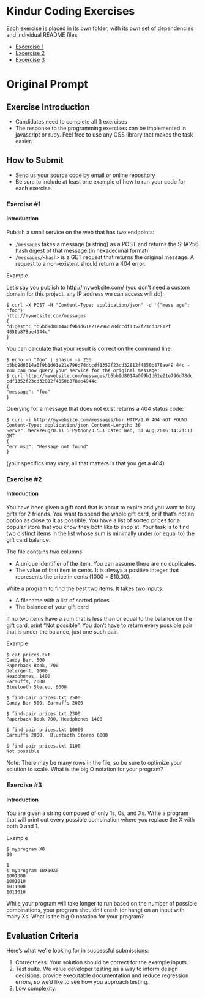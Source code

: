 # Kindur Coding Exercises

Each exercise is placed in its own folder, with its own set of dependencies
and individual README files:

- [Excercise 1](/exercise-1)
- [Excercise 2](/exercise-2)
- [Excercise 3](/exercise-3)

# Original Prompt

## Exercise Introduction
- Candidates need to complete all 3 exercises
- The response to the programming exercises can be implemented in javascript or ruby. Feel free to use any OSS library that makes the task easier.

## How to Submit
- Send us your source code by email or online repository
- Be sure to include at least one example of how to run your code for each exercise.

### Exercise #1

#### Introduction
Publish a small service on the web that has two endpoints:

- `/messages` takes a message (a string) as a POST and returns the SHA256 hash digest of that message (in hexadecimal format)
- `/messages/<hash>` is a GET request that returns the original message. A request to a non-existent <hash> should return a 404 error.

Example

Let’s say you publish to http://mywebsite.com/ (you don’t need a custom domain for this project, any IP address we can access will do):

    $ curl -X POST -H "Content-Type: application/json" -d '{"mess age": "foo"}'
    http://mywebsite.com/messages
    {
    "digest": "b5bb9d8014a0f9b1d61e21e796d78dccdf1352f23cd32812f 4850b878ae4944c"
    }

You can calculate that your result is correct on the command line:

    $ echo -n "foo" | shasum -a 256 b5bb9d8014a0f9b1d61e21e796d78dccdf1352f23cd32812f4850b878ae49 44c -
    You can now query your service for the original message:
    $ curl http://mywebsite.com/messages/b5bb9d8014a0f9b1d61e21e796d78dc cdf1352f23cd32812f4850b878ae4944c
    {
    "message": "foo"
    }

Querying for a message that does not exist returns a 404 status code:

    $ curl -i http://mywebsite.com/messages/bar HTTP/1.0 404 NOT FOUND
    Content-Type: application/json Content-Length: 36
    Server: Werkzeug/0.11.5 Python/3.5.1 Date: Wed, 31 Aug 2016 14:21:11 GMT
    {
    "err_msg": "Message not found"
    }

(your specifics may vary, all that matters is that you get a 404)

### Exercise #2

#### Introduction
You have been given a gift card that is about to expire and you want to buy gifts for 2 friends. You want to spend the whole gift card, or if that’s not an option as close to it as possible. You have a list of sorted prices for a popular store that you know they both like to shop at. Your task is to find two distinct items in the list whose sum is minimally under (or equal to) the gift card balance.

The file contains two columns:

- A unique identifier of the item. You can assume there are no duplicates.
- The value of that item in cents. It is always a positive integer that represents the price in cents (1000 = $10.00).

Write a program to find the best two items. It takes two inputs:
- A filename with a list of sorted prices
- The balance of your gift card

If no two items have a sum that is less than or equal to the balance on the gift card, print “Not possible”. You don’t have to return every possible pair that is under the balance, just one such pair.

Example

    $ cat prices.txt
    Candy Bar, 500
    Paperback Book, 700
    Detergent, 1000
    Headphones, 1400
    Earmuffs, 2000
    Bluetooth Stereo, 6000

    $ find-pair prices.txt 2500
    Candy Bar 500, Earmuffs 2000

    $ find-pair prices.txt 2300
    Paperback Book 700, Headphones 1400

    $ find-pair prices.txt 10000
    Earmuffs 2000,  Bluetooth Stereo 6000

    $ find-pair prices.txt 1100
    Not possible

Note: There may be many rows in the file, so be sure to optimize your solution to scale. What is the big O notation for your program?

### Exercise #3

#### Introduction
You are given a string composed of only 1s, 0s, and Xs.
Write a program that will print out every possible combination where you replace the X with both 0 and 1.

Example

    $ myprogram X0
    00

    1
    $ myprogram 10X10X0
    1001000
    1001010
    1011000
    1011010

While your program will take longer to run based on the number of possible combinations, your program shouldn’t crash (or hang) on an input with many Xs.
What is the big O notation for your program?

## Evaluation Criteria

Here’s what we’re looking for in successful submissions:

  1. Correctness. Your solution should be correct for the example inputs.
  2. Test suite. We value developer testing as a way to inform design decisions, provide executable documentation and reduce regression errors, so we’d like to see how you approach testing.
  3. Low complexity.
